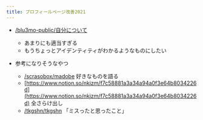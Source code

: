 ```yaml
---
title: プロフィールページ改善2021
---
```


* [/blu3mo-public/自分について](https://scrapbox.io/blu3mo-public/自分について)
  
  * あまりにも適当すぎる
  * もうちょっとアイデンティティがわかるようなものにしたい
* 参考になりそうなやつ
  
  * [/scrasobox/madobe](https://scrapbox.io/scrasobox/madobe) 好きなものを語る
  * [https://www.notion.so/nkjzm/f7c58881a3a34a94a0f3e64b8034226d](https://www.notion.so/nkjzm/f7c58881a3a34a94a0f3e64b8034226d) 全さらけ出し
  * [/tkgshn/tkgshn](https://scrapbox.io/tkgshn/tkgshn) 「ミスったと思ったこと」
